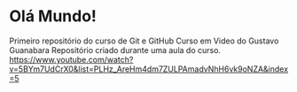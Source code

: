 # Olá Mundo!
 Primeiro repositório do curso de Git e GitHub
 Curso em Video do Gustavo Guanabara
 Repositório criado durante uma aula do curso.
 https://www.youtube.com/watch?v=5BYm7UdCrX0&list=PLHz_AreHm4dm7ZULPAmadvNhH6vk9oNZA&index=5
 
